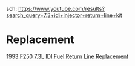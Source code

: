 sch: https://www.youtube.com/results?search_query=7.3+idi+injector+return+line+kit

# Replacement
[1993 F250 7.3L IDI Fuel Return Line Replacement](https://youtu.be/WjTntK8LknE)
